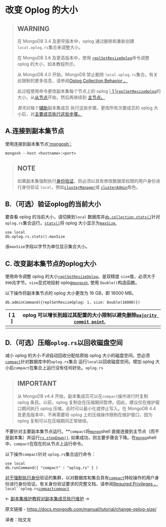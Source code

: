 # 改变 Oplog 的大小

>## WARNING
>
>在 MongoDB 3.4 及更早版本中，oplog 通过删除和重新创建`local.oplog.rs`集合来调整大小。
>
>在 MongoDB 3.6 及更高版本中，使用 [`replSetResizeOplog`](https://www.mongodb.com/docs/manual/reference/command/replSetResizeOplog/#mongodb-dbcommand-dbcmd.replSetResizeOplog)命令调整 oplog 的大小，如本教程所示。
>
>从 MongoDB 4.0 开始，MongoDB 禁止删除 `local.oplog.rs`集合。有关此限制的更多信息，请参阅[Oplog Collection Behavior 。](https://www.mongodb.com/docs/manual/core/replica-set-oplog/#std-label-oplog-coll-behavior)
>
>此过程使用命令更改副本集每个节点上的 oplog [[ 1 \]](https://www.mongodb.com/docs/manual/tutorial/change-oplog-size/#footnote-oplog)[`replSetResizeOplog`](https://www.mongodb.com/docs/manual/reference/command/replSetResizeOplog/#mongodb-dbcommand-dbcmd.replSetResizeOplog)的大小，从[从节点](https://www.mongodb.com/docs/manual/reference/glossary/#std-term-secondary)开始，然后再继续到 [主节点。](https://www.mongodb.com/docs/manual/reference/glossary/#std-term-primary)
>
>*首先*对每个[辅助](https://www.mongodb.com/docs/manual/reference/glossary/#std-term-secondary)副本集成员 执行这些步骤。更改所有次要成员的 oplog 大小后，对[主要成员执行这些步骤](https://www.mongodb.com/docs/manual/reference/glossary/#std-term-primary)[。](https://www.mongodb.com/docs/manual/reference/glossary/#std-term-primary)



## A.连接到副本集节点

使用连接到副本集节点['mongosh`:](https://www.mongodb.com/docs/mongodb-shell/#mongodb-binary-bin.mongosh)

```
mongosh --host <hostname>:<port>
```



>## NOTE
>
>如果副本集强制执行[身份验证](https://www.mongodb.com/docs/manual/core/authentication/#std-label-authentication)，则必须以具有修改数据库权限的用户身份进行身份验证 `local`，例如[`clusterManager`](https://www.mongodb.com/docs/manual/reference/built-in-roles/#mongodb-authrole-clusterManager)或 [`clusterAdmin`](https://www.mongodb.com/docs/manual/reference/built-in-roles/#mongodb-authrole-clusterAdmin)角色。



## B.（可选）验证oplog的当前大小

要查看 oplog 的当前大小，请切换到`local` 数据库并[`db.collection.stats()`](https://www.mongodb.com/docs/manual/reference/method/db.collection.stats/#mongodb-method-db.collection.stats)针对 `oplog.rs`集合运行。[`stats()`](https://www.mongodb.com/docs/manual/reference/method/db.collection.stats/#mongodb-method-db.collection.stats)将 oplog 大小显示为[`maxSize`.](https://www.mongodb.com/docs/manual/reference/command/collStats/#mongodb-data-collStats.maxSize)

```
use local
db.oplog.rs.stats().maxSize
```



该`maxSize`字段以字节为单位显示集合大小。

## C. 改变副本集节点的oplog大小

使用命令调整 oplog 的大小[`replSetResizeOplog`](https://www.mongodb.com/docs/manual/reference/command/replSetResizeOplog/#mongodb-dbcommand-dbcmd.replSetResizeOplog)。是双精度 `size`值，必须大于`990`兆字节。`size`显式地投射 oplog[`mongosh`](https://www.mongodb.com/docs/mongodb-shell/#mongodb-binary-bin.mongosh), 使用 `Double()`构造函数。

以下操作将副本集节点的 oplog 大小更改为 16 GB，即 16000 MB。

```
db.adminCommand({replSetResizeOplog: 1, size: Double(16000)})
```



| [ [1](https://www.mongodb.com/docs/manual/tutorial/change-oplog-size/#ref-oplog-id1) ] | oplog 可以增长到超过其配置的大小限制以避免删除[`majority commit point`.](https://www.mongodb.com/docs/manual/reference/command/replSetGetStatus/#mongodb-data-replSetGetStatus.optimes.lastCommittedOpTime) |
| ------------------------------------------------------------ | ------------------------------------------------------------ |
|                                                              |                                                              |

## D.（可选）压缩`oplog.rs`以回收磁盘空间

减小 oplog 的大小*不会*自动回收分配给原始 oplog 大小的磁盘空间。您必须 [`compact`](https://www.mongodb.com/docs/manual/reference/command/compact/#mongodb-dbcommand-dbcmd.compact)针对数据库中的`oplog.rs`集合 运行`local`以回收磁盘空间。增加 oplog 大小后`compact`在集合上运行没有任何好处。`oplog.rs`

>## IMPORTANT
>
>从 MongoDB v4.4 开始，副本集成员可以在`compact`操作进行时复制 oplog 条目。以前，oplog 复制会在压缩期间暂停。因此，建议仅在维护窗口期间执行 oplog 压缩，此时可以最小化或停止写入。在 MongoDB 4.4 及更高版本中，不再需要将 oplog 上的压缩操作限制在维护窗口，因为 oplog 复制可以在压缩期间正常继续。



不要针对主要副本集节点运行。**`compact`将[`mongo`](https://www.mongodb.com/docs/manual/reference/mongo/#mongodb-binary-bin.mongo)shell 直接连接到主节点（而不是副本集）并运行[`rs.stepDown()`](https://www.mongodb.com/docs/manual/reference/method/rs.stepDown/#mongodb-method-rs.stepDown). 如果成功，则主要步骤会下降。在[`mongo`](https://www.mongodb.com/docs/manual/reference/mongo/#mongodb-binary-bin.mongo)shell 中，`compact`在现在的从节点上运行命令。

以下操作`compact`针对 `oplog.rs`集合运行命令：

```
use local
db.runCommand({ "compact" : "oplog.rs" } )
```



[对于强制执行身份](https://www.mongodb.com/docs/manual/core/authentication/#std-label-authentication)验证的集群，以对数据库和集合具有[`compact`](https://www.mongodb.com/docs/manual/reference/privilege-actions/#mongodb-authaction-compact)特权操作的用户身份进行身份验证。有关身份验证要求的完整文档，请参阅[Required Privileges ](https://www.mongodb.com/docs/manual/reference/command/compact/#std-label-compact-authentication)[。](https://www.mongodb.com/docs/manual/reference/command/compact/#std-label-compact-authentication)`local``oplog.rs`[`compact`](https://www.mongodb.com/docs/manual/reference/command/compact/#mongodb-dbcommand-dbcmd.compact)[`compact`](https://www.mongodb.com/docs/manual/reference/command/compact/#std-label-compact-authentication)

←  [副本集维护教程](https://www.mongodb.com/docs/manual/administration/replica-set-maintenance/)[对副本集成员执行维护](https://www.mongodb.com/docs/manual/tutorial/perform-maintence-on-replica-set-members/) →

原文链接 -  https://docs.mongodb.com/manual/tutorial/change-oplog-size/ 

译者：陆文龙

